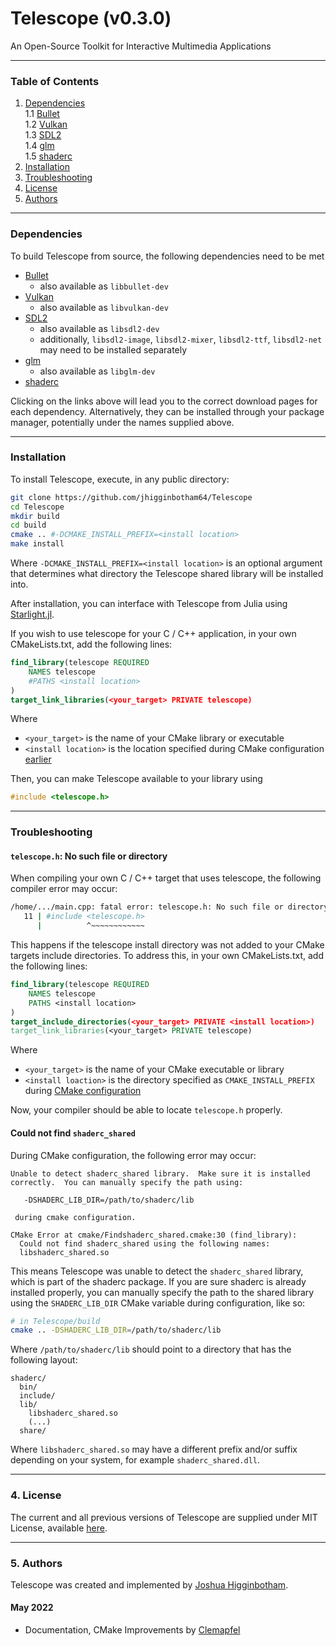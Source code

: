 # Telescope (v0.3.0)

An Open-Source Toolkit for Interactive Multimedia Applications

---
### Table of Contents
  1. [Dependencies](#dependencies) <br>
  1.1 [Bullet](https://github.com/bulletphysics/bullet3) <br>
  1.2 [Vulkan](https://vulkan.lunarg.com/) <br>
  1.3 [SDL2](https://www.libsdl.org/download-2.0.php) <br>
  1.4 [glm](https://github.com/g-truc/glm) <br>
  1.5 [shaderc](https://github.com/google/shaderc#downloads) <br>
  2. [Installation](#installation)<br>
  3. [Troubleshooting](#troubleshooting)<br>
  4. [License](#license)<br>
  5. [Authors](#authors)
  
---
### Dependencies

To build Telescope from source, the following dependencies need to be met
+ [Bullet](https://github.com/bulletphysics/bullet3) 
  - also available as `libbullet-dev`
+ [Vulkan](https://vulkan.lunarg.com/)
  - also available as `libvulkan-dev`
+ [SDL2](https://www.libsdl.org/download-2.0.php)
  - also available as `libsdl2-dev`
  - additionally, `libsdl2-image`, `libsdl2-mixer`, `libsdl2-ttf`, `libsdl2-net` may need to be installed separately
+ [glm](https://github.com/g-truc/glm)
  - also available as `libglm-dev`
+ [shaderc](https://github.com/google/shaderc#downloads)

Clicking on the links above will lead you to the correct download pages for each dependency. Alternatively, they can be installed through your package manager, potentially under the names supplied above.

---
### Installation

To install Telescope, execute, in any public directory:

```bash
git clone https://github.com/jhigginbotham64/Telescope
cd Telescope
mkdir build
cd build
cmake .. #-DCMAKE_INSTALL_PREFIX=<install location>
make install
```

Where `-DCMAKE_INSTALL_PREFIX=<install location>` is an optional argument that determines what directory the Telescope shared library will be installed into.

After installation, you can interface with Telescope from Julia using [Starlight.jl](https://github.com/jhigginbotham64/Starlight.jl). 

If you wish to use telescope for your C / C++ application, in your own CMakeLists.txt, add the following lines:

```cmake
find_library(telescope REQUIRED 
    NAMES telescope
    #PATHS <install location>
)
target_link_libraries(<your_target> PRIVATE telescope)
```

Where 
+ `<your_target>` is the name of your CMake library or executable
+ `<install location>` is the location specified during CMake configuration [earlier](#installation)

Then, you can make Telescope available to your library using 

```cpp
#include <telescope.h>
```

---




### Troubleshooting

#### `telescope.h`: No such file or directory

When compiling your own C / C++ target that uses telescope, the following compiler error may occur:

```bash
/home/.../main.cpp: fatal error: telescope.h: No such file or directory
   11 | #include <telescope.h>
      |          ^~~~~~~~~~~~~
```

This happens if the telescope install directory was not added to your CMake targets include directories. To address this, in your own CMakeLists.txt, add the following lines:

```cmake
find_library(telescope REQUIRED 
    NAMES telescope
    PATHS <install location>
)
target_include_directories(<your_target> PRIVATE <install location>)
target_link_libraries(<your_target> PRIVATE telescope)
```
Where
  + `<your_target>` is the name of your CMake executable or library
  + `<install loaction>` is the directory specified as `CMAKE_INSTALL_PREFIX` during [CMake configuration](#installation)

Now, your compiler should be able to locate `telescope.h` properly.

#### Could not find `shaderc_shared`

During CMake configuration, the following error may occur:

```
Unable to detect shaderc_shared library.  Make sure it is installed
correctly.  You can manually specify the path using:

   -DSHADERC_LIB_DIR=/path/to/shaderc/lib

 during cmake configuration.

CMake Error at cmake/Findshaderc_shared.cmake:30 (find_library):
  Could not find shaderc_shared using the following names:
  libshaderc_shared.so
```

This means Telescope was unable to detect the `shaderc_shared` library, which is part of the shaderc package. If you are sure shaderc is already installed properly, you can manually specify the path to the shared library using the `SHADERC_LIB_DIR` CMake variable during configuration, like so:

```bash
# in Telescope/build
cmake .. -DSHADERC_LIB_DIR=/path/to/shaderc/lib
```

Where `/path/to/shaderc/lib` should point to a directory that has the following layout:

```
shaderc/
  bin/
  include/ 
  lib/
    libshaderc_shared.so
    (...)
  share/ 
```
Where `libshaderc_shared.so` may have a different prefix and/or suffix depending on your system, for example `shaderc_shared.dll`.

---

### 4. License

The current and all previous versions of Telescope are supplied under MIT License, available [here](https://github.com/jhigginbotham64/Starlight.jl/blob/main/LICENSE).

---

### 5. Authors

Telescope was created and implemented by [Joshua Higginbotham](https://github.com/jhigginbotham64).

#### May 2022
  + Documentation, CMake Improvements by [Clemapfel](https://github.com/clemapfel/)